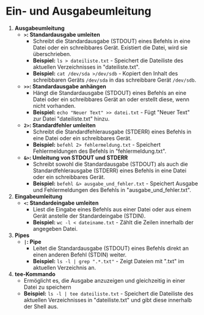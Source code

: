 # Ein- und Ausgabeumleitung

1. **Ausgabeumleitung**
   - **`>`: Standardausgabe umleiten**
     - Schreibt die Standardausgabe (STDOUT) eines Befehls in eine Datei oder ein schreibbares Gerät. Existiert die Datei, wird sie überschrieben.
     - **Beispiel:** `ls > dateiliste.txt` - Speichert die Dateiliste des aktuellen Verzeichnisses in "dateiliste.txt".
     - **Beispiel:** `cat /dev/sda >/dev/sdb` - Kopiert den Inhalt des schreibbaren Geräts `/dev/sda` in das schreibbare Gerät `/dev/sdb`.
   - **`>>`: Standardausgabe anhängen**
     - Hängt die Standardausgabe (STDOUT) eines Befehls an eine Datei oder ein schreibbares Gerät an oder erstellt diese, wenn nicht vorhanden.
     - **Beispiel:** `echo "Neuer Text" >> datei.txt` - Fügt "Neuer Text" zur Datei "dateiliste.txt" hinzu.
   - **`2>`: Standardfehler umleiten**
     - Schreibt die Standardfehlerausgabe (STDERR) eines Befehls in eine Datei oder ein schreibbares Gerät.
     - **Beispiel:** `befehl 2> fehlermeldung.txt` - Speichert Fehlermeldungen des Befehls in "fehlermeldung.txt".
   - **`&>`: Umleitung von STDOUT und STDERR**
     - Schreibt sowohl die Standardausgabe (STDOUT) als auch die Standardfehlerausgabe (STDERR) eines Befehls in eine Datei oder ein schreibbares Gerät.
     - **Beispiel:** `befehl &> ausgabe_und_fehler.txt` - Speichert Ausgabe und Fehlermeldungen des Befehls in "ausgabe_und_fehler.txt".
2. **Eingabeumleitung**
   - **`<`: Standardeingabe umleiten**
     - Liest die Eingabe eines Befehls aus einer Datei oder aus einem Gerät anstelle der Standardeingabe (STDIN).
     - **Beispiel:** `wc -l < dateiname.txt` - Zählt die Zeilen innerhalb der angegeben Datei.
3. **Pipes**
   - **`|`: Pipe**
     - Leitet die Standardausgabe (STDOUT) eines Befehls direkt an einen anderen Befehl (STDIN) weiter.
     - **Beispiel:** `ls -l | grep ".*.txt"` - Zeigt Dateien mit ".txt" im aktuellen Verzeichnis an.
4. **tee-Kommando**
   * Ermöglicht es, die Ausgabe anzuzeigen und gleichzeitig in einer Datei zu speichern
   * **Beispiel:** `ls -l | tee dateiliste.txt` - Speichert die Dateiliste des aktuellen Verzeichnisses in "dateiliste.txt" und gibt diese innerhalb der Shell aus.
